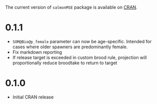 The current version of `salmonMSE` package is available on [CRAN](https://cran.r-project.org/package=salmonMSE).

# 0.1.1

- `SOM@Bio@p_female` parameter can now be age-specific. Intended for cases where older spawners are predominantly female. 
- Fix markdown reporting
- If release target is exceeded in custom brood rule, projection will proportionally reduce broodtake to return to target

# 0.1.0

- Initial CRAN release
